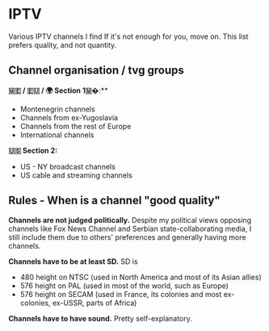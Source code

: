 # IPTV
Various IPTV channels I find
If it's not enough for you, move on. This list prefers quality, and not quantity.

## Channel organisation / tvg groups
**🇲🇪 / 🇪🇺 / 🌍 Section 1🇲�**:**
- Montenegrin channels
- Channels from ex-Yugoslavia
- Channels from the rest of Europe
- International channels

**🇺🇸 Section 2:**
- US - NY broadcast channels
- US cable and streaming channels

## Rules - When is a channel "good quality"
**Channels are not judged politically.** Despite my political views opposing channels like Fox News Channel and Serbian state-collaborating media, I still include them due to others' preferences and generally having more channels.

**Channels have to be at least SD.**
SD is
- 480 height on NTSC (used in North America and most of its Asian allies)
- 576 height on PAL (used in most of the world, such as Europe)
- 576 height on SECAM (used in France, its colonies and most ex-colonies, ex-USSR, parts of Africa)

**Channels have to have sound.** Pretty self-explanatory.
